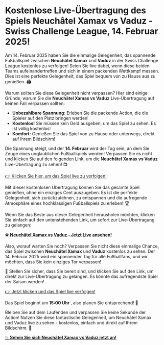# Kostenlose Live-Übertragung des Spiels Neuchâtel Xamax vs Vaduz - Swiss Challenge League, 14. Februar 2025!

Am 14. Februar 2025 haben Sie die einmalige Gelegenheit, das spannende Fußballspiel zwischen **Neuchâtel Xamax** und **Vaduz** in der Swiss Challenge League kostenlos zu verfolgen! Seien Sie live dabei, wenn diese beiden Teams aufeinandertreffen und sich in einem packenden Wettkampf messen. Dies ist eine perfekte Gelegenheit, das Spiel bequem von zu Hause aus zu genießen. 🏟️

Warum sollten Sie diese Gelegenheit nicht verpassen? Hier sind einige Gründe, warum Sie die **Neuchâtel Xamax vs Vaduz** Live-Übertragung auf keinen Fall verpassen sollten:

- **Unbezahlbare Spannung:** Erleben Sie die packende Action, die die Spieler auf den Platz bringen werden!
- **Kostenlos!** Sie müssen kein Geld ausgeben, um das Spiel zu sehen. Es ist völlig kostenlos!
- **Komfort:** Genießen Sie das Spiel von zu Hause oder unterwegs, direkt auf Ihrem Bildschirm!

Die Spannung steigt, und der **14. Februar** wird der Tag sein, an dem Sie Zeuge eines unglaublichen Fußballspiels werden! Verpassen Sie es nicht und klicken Sie auf den folgenden Link, um die **Neuchâtel Xamax vs Vaduz** Live-Übertragung zu sehen! 📺

[👉 Klicken Sie hier, um das Spiel live zu verfolgen!](https://tinyurl.com/livestreamfreeo?st=Neuch%C3%A2tel+Xamax+vs+Vaduz&si=ghc)

Mit dieser kostenlosen Übertragung können Sie das gesamte Spiel genießen, ohne ein einziges Cent auszugeben. Es ist die perfekte Gelegenheit, sich zurückzulehnen, zu entspannen und die aufregende Atmosphäre eines hochklassigen Fußballspiels zu erleben! 🏆

Wenn Sie das Beste aus dieser Gelegenheit herausholen möchten, klicken Sie einfach auf den untenstehenden Link, um sofort zur Live-Übertragung zu gelangen:

[⚽ **Neuchâtel Xamax vs Vaduz - Jetzt Live ansehen!**](https://tinyurl.com/livestreamfreeo?st=Neuch%C3%A2tel+Xamax+vs+Vaduz&si=ghc)

Also, worauf warten Sie noch? Verpassen Sie nicht diese einmalige Chance, das Spiel zwischen **Neuchâtel Xamax** und **Vaduz** kostenlos zu sehen. Der 14. Februar 2025 wird ein spannender Tag für alle Fußballfans, und wir möchten, dass Sie kein einziges Tor verpassen!

🔔 Stellen Sie sicher, dass Sie bereit sind, und klicken Sie auf den Link, um direkt zur Live-Übertragung zu gelangen. Es könnte das aufregendste Spiel der Saison werden!

[👉 Jetzt klicken und das Spiel live verfolgen!](https://tinyurl.com/livestreamfreeo?st=Neuch%C3%A2tel+Xamax+vs+Vaduz&si=ghc)

Das Spiel beginnt um **15:00 Uhr** , also planen Sie entsprechend! 🌟

Bleiben Sie auf dem Laufenden und verpassen Sie keine Sekunde der Action! Nutzen Sie diese fantastische Gelegenheit, um Neuchâtel Xamax und Vaduz live zu sehen - kostenlos, einfach und direkt auf Ihrem Bildschirm. 🎉

[💥 **Sehen Sie sich Neuchâtel Xamax vs Vaduz jetzt an!**](https://tinyurl.com/livestreamfreeo?st=Neuch%C3%A2tel+Xamax+vs+Vaduz&si=ghc)
